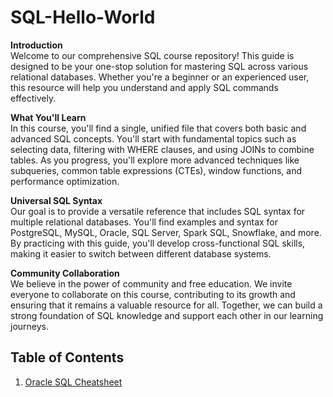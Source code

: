 # SQL-Hello-World
**Introduction** <BR>
Welcome to our comprehensive SQL course repository! This guide is designed to be your one-stop solution for mastering SQL across various relational databases. Whether you're a beginner or an experienced user, this resource will help you understand and apply SQL commands effectively.

**What You'll Learn**<BR>
In this course, you'll find a single, unified file that covers both basic and advanced SQL concepts. You'll start with fundamental topics such as selecting data, filtering with WHERE clauses, and using JOINs to combine tables. As you progress, you'll explore more advanced techniques like subqueries, common table expressions (CTEs), window functions, and performance optimization.

**Universal SQL Syntax**<BR>
Our goal is to provide a versatile reference that includes SQL syntax for multiple relational databases. You'll find examples and syntax for PostgreSQL, MySQL, Oracle, SQL Server, Spark SQL, Snowflake, and more. By practicing with this guide, you'll develop cross-functional SQL skills, making it easier to switch between different database systems.

**Community Collaboration**<BR>
We believe in the power of community and free education. We invite everyone to collaborate on this course, contributing to its growth and ensuring that it remains a valuable resource for all. Together, we can build a strong foundation of SQL knowledge and support each other in our learning journeys.

## Table of Contents
1. [Oracle SQL Cheatsheet](#oracle_sql.md)
